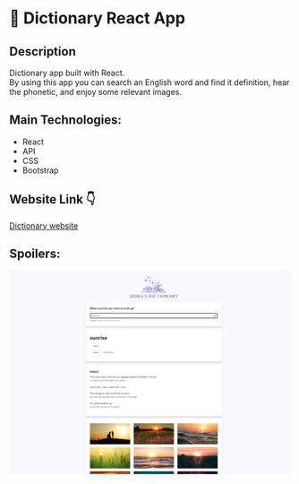 # 📖 Dictionary React App 

## Description
Dictionary app built with React. <br/> By using this app you can search an English word and find it definition, hear the phonetic, and enjoy some relevant images.

## Main Technologies:
- React 
- API 
- CSS
- Bootstrap

## Website Link :point_down:
[Dictionary website](https://dictionary-react-shira.netlify.app/)

## Spoilers: 
  ![Website screenshot](./src/assets/readme-img.png)

